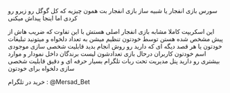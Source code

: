 سورس بازی انفجار یا شبیه ساز بازی انفجار بت همون چیزیه که کل گوگل رو زیرو رو کردی اما اینجا پیداش میکنی

این اسکریپت کاملا مشابه بازی انفجار اصلی هستش با این تفاوت که ضریب هاش از پیش مشخص شده هستن توسط خودتون تنظیم میشن به تعداد دلخواه و میتونید
تبلیغات خودتون یا هر قصد دیگه ای که دارید رو روش انجام بدید
قابلیت شخصی سازی موجودی
اسم خودتون
کاربران درحال بازی
تعدادشون
لیست برندگان داخل نمودار
و موارد بیشتری رو دارید
پنل مدیریت تحت ربات تلگرام
بسیار حرفه ای و دقیق
قابلیت شخصی سازی دلخواه برای خودتون

خرید در تلگرام : @Mersad_Bet
